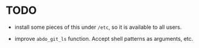 TODO
====

* install some pieces of this under `/etc`, so it is available to all users.

* improve `abdo_git_ls` function. Accept shell patterns as arguments, etc.
